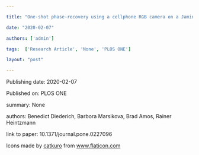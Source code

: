 ---
title: "One-shot phase-recovery using a cellphone RGB camera on a Jamin-Lebedeff microscope"
date: "2020-02-07"
authors: ['admin']
tags:  ['Research Article', 'None', 'PLOS ONE']
layout: "post"
---
Publishing date: 2020-02-07

Published on: PLOS ONE

summary: None

authors: Benedict Diederich, Barbora Marsikova, Brad Amos, Rainer Heintzmann

link to paper: 10.1371/journal.pone.0227096

Icons made by <a href="https://www.flaticon.com/free-icon/bookshelves_3576884" title="catkuro">catkuro</a> from <a href="https://www.flaticon.com/" title="Flaticon"> www.flaticon.com</a>
